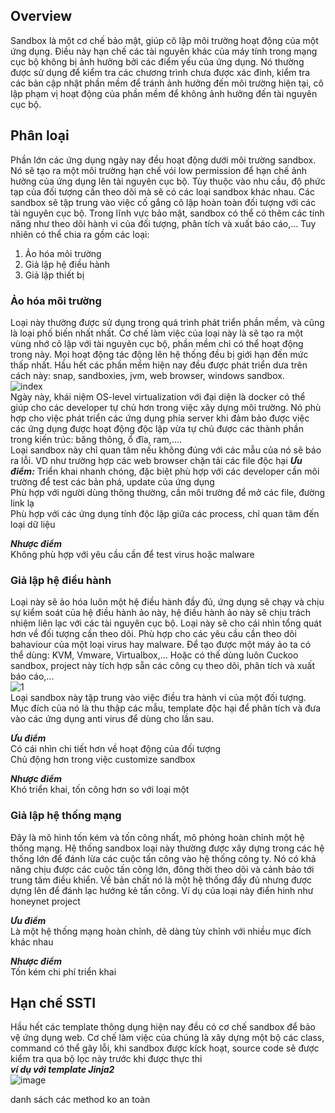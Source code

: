 ## Overview  
Sandbox là một cơ chế bảo mật, giúp cô lập môi trường hoạt động của một ứng dụng. Điều này hạn chế các tài nguyên khác của máy tính trong mạng cục bộ không bị ảnh 
hưởng bởi các điểm yếu của ứng dụng. Nó thường được sử dụng để kiểm tra các chương trình chưa được xác đinh, kiểm tra các bản cập nhật phần mềm để tránh ảnh hưởng đến
môi trường hiện tại, cô lập phạm vị hoạt động của phần mềm để không ảnh hưởng đến tài nguyên cục bộ.  

## Phân loại  
Phần lớn các ứng dụng ngày nay đều hoạt động dưới môi trường sandbox. Nó sẽ tạo ra một môi trường hạn chế vói low permission để hạn chế ảnh hưởng của ứng dụng lên tài nguyên cục bộ. Tùy thuộc vào nhu cầu, độ phức tạp của đối tượng cần theo dõi mà sẽ có các loại sandbox khác nhau. Các sandbox sẽ tập trung vào việc cố gắng cô lập hoàn toàn đối tượng với các tài nguyên cục bộ. Trong lĩnh vực bảo mật, sandbox có thể có thêm các tính năng như theo dõi hành vi của đối tượng, phân tích và xuất báo cáo,... Tuy nhiên có thể chia ra gồm các loại:

1. Ảo hóa môi trường
2. Giả lập hệ điều hành  
3. Giả lập thiết bị  

### Ảo hóa môi trường  
Loại này thường được sử dụng trong quá trình phát triển phần mềm, và cũng là loại phố biến nhất nhất. Cơ chế làm việc của loại này là sẽ tạo ra một vùng nhớ cô lập với tài nguyên cục bộ, phần mềm chỉ có thể hoạt động trong này. Mọi hoạt động tác động lên hệ thống đều bị giới hạn đến mức thấp nhất. Hầu hết các phần mềm hiện nay đều được phát triển dưa trên cách này: snap, sandboxies, jvm, web browser, windows sandbox.  
![index](https://user-images.githubusercontent.com/22276823/126892837-96af26be-752f-4e8e-aa28-4f6517e43147.png)   
Ngày này, khái niệm OS-level virtualization với đại diện là docker có thể giúp cho các developer tự chủ hơn trong việc xây dựng môi trường. Nó phù hợp cho việc phát triển các ứng dụng phía server khi đảm bảo được việc các ứng dụng được hoạt động độc lập vừa tự chủ được các thành phần trong kiến trúc: băng thông, ổ đĩa, ram,....   
Loại sandbox này chỉ quan tâm nếu không đúng với các mẫu của nó sẽ báo ra lỗi. VD như trường hợp các web browser chặn tải các file độc hại
***Ưu điểm:*** 
Triển khai nhanh chóng, đặc biệt phù hợp với các developer cần môi trường để test các bản phá, update của ứng dụng  
Phù hợp với người dùng thông thường, cần môi trường để mở các file, đường link lạ  
Phù hợp với các ứng dụng tính độc lập giữa các process, chỉ quan tâm đến loại dữ liệu  
  
***Nhược điểm***  
Không phù hợp với yêu cầu cần để test virus hoặc malware  

### Giả lập hệ điều hành  
Loại này sẽ ảo hóa luôn một hệ điều hành đầy đủ, ứng dụng sẽ chạy và chịu sự kiểm soát của hệ điều hành ảo này, hệ điều hành ảo này sẽ chịu trách nhiệm liên lạc với các tài nguyên cục bộ. Loại này sẽ cho cái nhìn tổng quát hơn về đối tượng cần theo dõi. Phù hợp cho các yêu cầu cần theo dõi bahaviour của một loại virus hay malware. Để tạo được một máy ảo ta có thể dùng: KVM, Vmware, Virtualbox,... Hoặc có thế dùng luôn Cuckoo sandbox, project này tích hợp sẵn các công cụ theo dõi, phân tích và xuất báo cáo,...  
![1](https://user-images.githubusercontent.com/22276823/126892844-66a0e382-fcd9-4e90-9b0a-181e5f708f70.png)  
Loại sandbox này tập trung vào việc điều tra hành vi của một đối tượng. Mục đích của nó là thu thập các mẫu, template độc hại để phân tích và đưa vào các ứng dụng anti virus để dùng cho lần sau.  

***Ưu điểm***  
Có cái nhìn chi tiết hơn về hoạt động của đối tượng  
Chủ động hơn trong việc customize sandbox 

***Nhược điểm***  
Khó triển khai, tốn công hơn so với loại một  

### Giả lập hệ thống mạng  
Đây là mô hình tốn kém và tốn công nhất, mô phỏng hoàn chỉnh một hệ thống mạng. Hệ thống sandbox loại này thường được xây dựng trong các hệ thống lớn để đánh lừa các cuộc tấn công vào hệ thống công ty. Nó có khả năng chịu được các cuộc tấn công lớn, đông thời theo dõi và cảnh bảo tới trung tâm điều khiển.  Về bản chất nó là một hệ thống đầy đủ nhưng được dựng lên để đánh lạc hướng kẻ tấn công. Ví dụ của loại này điển hinh như honeynet project      

***Ưu điểm***  
Là một hệ thống mạng hoàn chỉnh, dẽ dàng tùy chỉnh với nhiều mục đích khác nhau

***Nhược điểm***  
Tốn kém chi phí triển khai  
 
## Hạn chế SSTI  
Hầu hết các template thông dụng hiện nay đều có cơ chế sandbox để bảo vệ ứng dụng web. Cơ chế làm việc của chúng là xây dựng một bộ các class, command có thể gây lỗi, khi sandbox được kíck hoạt, source code sẽ được kiểm tra qua bộ lọc này trước khi được thực thi  
***ví dụ với template Jinja2***  
![image](https://user-images.githubusercontent.com/22276823/126982277-ca4621fb-856a-4a1d-abd1-863f3c8583de.png)  

danh sách các method ko an toàn  






